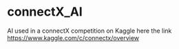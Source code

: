 # connectX_AI
AI used in a connectX competition on Kaggle here the link https://www.kaggle.com/c/connectx/overview
